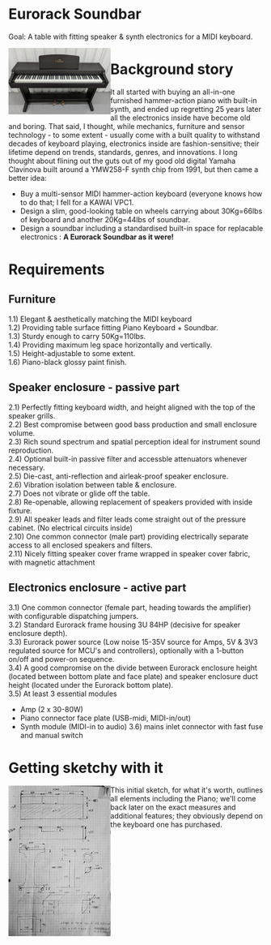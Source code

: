 # Eurorack Soundbar
Goal: A table with fitting speaker & synth electronics for a MIDI keyboard.

<a href="https://github.com/flyingzebra/EurorackSoundbar/blob/main/illustrations/Clavinova CLP 153S.png"><img src="/illustrations/Clavinova CLP 153S.png?raw=true" width=40% align=left block></a>

# Background story
It all started with buying an all-in-one furnished hammer-action piano with built-in synth, and ended up regretting 25 years later all the electronics inside have become old and boring.  That said, I thought, while mechanics, furniture and sensor technology - to some extent - usually come with a built quality to withstand decades of keyboard playing, electronics inside are fashion-sensitive; their lifetime depend on trends, standards, genres, and innovations.  I long thought about flining out the guts out of my good old digital Yamaha Clavinova built around a YMW258-F synth chip from 1991, but then came a better idea: 
* Buy a multi-sensor MIDI hammer-action keyboard (everyone knows how to do that; I fell for a KAWAI VPC1.
* Design a slim, good-looking table on wheels carrying about 30Kg=66lbs of keyboard and another 20Kg=44lbs of soundbar.
* Design a soundbar including a standardised built-in space for replacable electronics : **A Eurorack Soundbar as it were!**

# Requirements
## Furniture
1.1) Elegant & aesthetically matching the MIDI keyboard<br>
1.2) Providing table surface fitting Piano Keyboard + Soundbar.<br>
1.3) Sturdy enough to carry 50Kg=110lbs.<br>
1.4) Providing maximum leg space horizontally and vertically.<br>
1.5) Height-adjustable to some extent.<br>
1.6) Piano-black glossy paint finish.<br>

## Speaker enclosure - passive part
2.1) Perfectly fitting keyboard width, and height aligned with the top of the speaker grills.<br>
2.2) Best compromise between good bass production and small enclosure volume.<br>
2.3) Rich sound spectrum and spatial perception ideal for instrument sound reproduction.<br>
2.4) Optional built-in passive filter and accessble attenuators whenever necessary.<br>
2.5) Die-cast, anti-reflection and airleak-proof speaker enclosure.<br>
2.6) Vibration isolation between table & enclosure.<br>
2.7) Does not vibrate or glide off the table.<br>
2.8) Re-openable, allowing replacement of speakers provided with inside fixture.<br>
2.9) All speaker leads and filter leads come straight out of the pressure cabinet. (No electrical circuits inside)<br>
2.10) One common connector (male part) providing electrically separate access to all enclosed speakers and filters.<br>
2.11) Nicely fitting speaker cover frame wrapped in speaker cover fabric, with magnetic attachment<br>

## Electronics enclosure - active part
3.1) One common connector (female part, heading towards the amplifier) with configurable dispatching jumpers.<br>
3.2) Standard Eurorack frame housing 3U 84HP (decisive for speaker enclosure depth).<br>
3.3) Eurorack power source (Low noise 15-35V source for Amps, 5V & 3V3 regulated source for MCU's and controllers), optionally with a 1-button on/off and power-on sequence.<br>
3.4) A good compromise on the divide between Eurorack enclosure height (located between bottom plate and face plate) and speaker enclosure duct height (located under the Eurorack bottom plate).<br>
3.5) At least 3 essential modules<br>
   - Amp (2 x 30-80W)
   - Piano connector face plate (USB-midi, MIDI-in/out)
   - Synth module (MIDI-in to audio)
3.6) mains inlet connector with fast fuse and manual switch<br>

# Getting sketchy with it
<a href=https://github.com/flyingzebra/EurorackSoundbar/blob/main/illustrations/sketch.jpg><img src="/illustrations/sketch.jpg?raw=true" width=40% align=left block></a>
This initial sketch, for what it's worth, outlines all elements including the Piano; we'll come back later on the exact measures and additional features; they obviously depend on the keyboard one has purchased.
